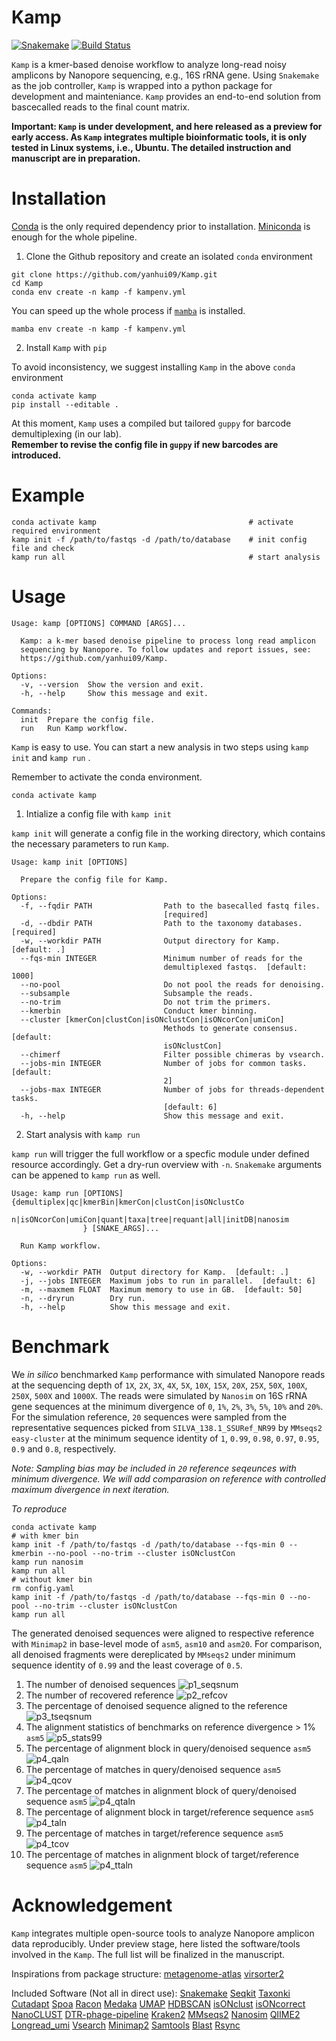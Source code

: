 # Kamp

[![Snakemake](https://img.shields.io/badge/snakemake-=7.8.5-brightgreen.svg)](https://snakemake.bitbucket.io)
[![Build Status](https://github.com/yanhui09/Kamp/actions/workflows/main.yml/badge.svg?branch=master)](https://github.com/yanhui09/Kamp/actions?query=branch%3Amaster+workflow%3ACI)

`Kamp` is a kmer-based denoise workflow to analyze long-read noisy amplicons by Nanopore sequencing, e.g., 16S rRNA gene.
Using `Snakemake` as the job controller, `Kamp` is wrapped into a python package for development and mainteniance.
`Kamp` provides an end-to-end solution from bascecalled reads to the final count matrix.

**Important: `Kamp` is under development, and here released as a preview for early access. 
As `Kamp` integrates multiple bioinformatic tools, it is only tested in Linux systems, i.e., Ubuntu.
The detailed instruction and manuscript are in preparation.**

# Installation
[Conda](https://docs.conda.io/projects/conda/en/latest/user-guide/install/index.html) is the only required dependency prior to installation.
[Miniconda](https://docs.conda.io/en/latest/miniconda.html) is enough for the whole pipeline. 

1. Clone the Github repository and create an isolated `conda` environment
```
git clone https://github.com/yanhui09/Kamp.git
cd Kamp
conda env create -n kamp -f kampenv.yml 
```
You can speed up the whole process if [`mamba`](https://github.com/mamba-org/mamba) is installed.
```
mamba env create -n kamp -f kampenv.yml 
```
2. Install `Kamp` with `pip`
      
To avoid inconsistency, we suggest installing `Kamp` in the above `conda` environment
```
conda activate kamp
pip install --editable .
```

At this moment, `Kamp` uses a compiled but tailored `guppy` for barcode demultiplexing (in our lab).<br>
**Remember to revise the config file in `guppy` if new barcodes are introduced.**

# Example
```
conda activate kamp                                  # activate required environment 
kamp init -f /path/to/fastqs -d /path/to/database    # init config file and check
kamp run all                                         # start analysis
```

# Usage

```
Usage: kamp [OPTIONS] COMMAND [ARGS]...

  Kamp: a k-mer based denoise pipeline to process long read amplicon
  sequencing by Nanopore. To follow updates and report issues, see:
  https://github.com/yanhui09/Kamp.

Options:
  -v, --version  Show the version and exit.
  -h, --help     Show this message and exit.

Commands:
  init  Prepare the config file.
  run   Run Kamp workflow.
```

`Kamp` is easy to use. You can start a new analysis in two steps using `kamp init` and `kamp run` . 

Remember to activate the conda environment.
```
conda activate kamp
```

1. Intialize a config file with `kamp init`

`kamp init` will generate a config file in the working directory, which contains the necessary parameters to run `Kamp`.

```
Usage: kamp init [OPTIONS]

  Prepare the config file for Kamp.

Options:
  -f, --fqdir PATH                Path to the basecalled fastq files.
                                  [required]
  -d, --dbdir PATH                Path to the taxonomy databases.  [required]
  -w, --workdir PATH              Output directory for Kamp.  [default: .]
  --fqs-min INTEGER               Minimum number of reads for the
                                  demultiplexed fastqs.  [default: 1000]
  --no-pool                       Do not pool the reads for denoising.
  --subsample                     Subsample the reads.
  --no-trim                       Do not trim the primers.
  --kmerbin                       Conduct kmer binning.
  --cluster [kmerCon|clustCon|isONclustCon|isONcorCon|umiCon]
                                  Methods to generate consensus.  [default:
                                  isONclustCon]
  --chimerf                       Filter possible chimeras by vsearch.
  --jobs-min INTEGER              Number of jobs for common tasks.  [default:
                                  2]
  --jobs-max INTEGER              Number of jobs for threads-dependent tasks.
                                  [default: 6]
  -h, --help                      Show this message and exit.
```

2. Start analysis with `kamp run`

`kamp run` will trigger the full workflow or a specfic module under defined resource accordingly.
Get a dry-run overview with `-n`. `Snakemake` arguments can be appened to `kamp run` as well.

```
Usage: kamp run [OPTIONS] {demultiplex|qc|kmerBin|kmerCon|clustCon|isONclustCo
                n|isONcorCon|umiCon|quant|taxa|tree|requant|all|initDB|nanosim
                } [SNAKE_ARGS]...

  Run Kamp workflow.

Options:
  -w, --workdir PATH  Output directory for Kamp.  [default: .]
  -j, --jobs INTEGER  Maximum jobs to run in parallel.  [default: 6]
  -m, --maxmem FLOAT  Maximum memory to use in GB.  [default: 50]
  -n, --dryrun        Dry run.
  -h, --help          Show this message and exit.
```

# Benchmark

We *in silico* benchmarked `Kamp` performance with simulated Nanopore reads at the sequencing depth 
of `1X`, `2X`, `3X`, `4X`, `5X`, `10X`, `15X`, `20X`, `25X`, `50X`, `100X`, `250X`, `500X` and `1000X`. The reads 
were simulated by `Nanosim` on 16S rRNA gene sequences at the minimum divergence of `0`, `1%`, `2%`, 
`3%`, `5%`, `10%` and `20%`. For the simulation reference, `20` sequences were sampled from the representative 
sequences picked from `SILVA_138.1_SSURef_NR99` by `MMseqs2 easy-cluster` at the minimum sequence identity
 of `1`, `0.99`, `0.98`, `0.97`, `0.95`, `0.9` and `0.8`, respectively.

*Note: Sampling bias may be included in `20` reference seqeunces with minimum divergence. We will add comparasion 
on reference with controlled maximum divergence in next iteration.* 

*To reproduce*
```
conda activate kamp
# with kmer bin 
kamp init -f /path/to/fastqs -d /path/to/database --fqs-min 0 --kmerbin --no-pool --no-trim --cluster isONclustCon
kamp run nanosim
kamp run all
# without kmer bin
rm config.yaml
kamp init -f /path/to/fastqs -d /path/to/database --fqs-min 0 --no-pool --no-trim --cluster isONclustCon
kamp run all
```

The generated denoised sequences were aligned to respective reference with `Minimap2` in base-level mode 
of `asm5`, `asm10` and `asm20`. For comparison, all denoised fragments were dereplicated by `MMseqs2` under
minimum sequence identity of `0.99` and the least coverage of `0.5`. 

1. The number of denoised sequences
   ![p1_seqsnum](docs/images/benchmark/p1_seqsnum.png)
2. The number of recovered reference
   ![p2_refcov](docs/images/benchmark/p2_refcov.png)
3. The percentage of denoised sequence aligned to the reference
   ![p3_tseqsnum](docs/images/benchmark/p3_tseqsnum.png)
4. The alignment statistics of benchmarks on reference divergence > 1% `asm5`
   ![p5_stats99](docs/images/benchmark/p5_stats99.png)
5. The percentage of alignment block in query/denoised sequence `asm5`
   ![p4_qaln](docs/images/benchmark/p4_qaln.png)
6. The percentage of matches in query/denoised sequence `asm5`
   ![p4_qcov](docs/images/benchmark/p4_qcov.png)
7. The percentage of matches in alignment block of query/denoised sequence `asm5`
   ![p4_qtaln](docs/images/benchmark/p4_qtaln.png)
8. The percentage of alignment block in target/reference sequence `asm5`
   ![p4_taln](docs/images/benchmark/p4_taln.png)
9. The percentage of matches in target/reference sequence `asm5`
   ![p4_tcov](docs/images/benchmark/p4_tcov.png)
10. The percentage of matches in alignment block of target/reference sequence `asm5`
    ![p4_ttaln](docs/images/benchmark/p4_ttaln.png)

# Acknowledgement

`Kamp` integrates multiple open-source tools to analyze Nanopore amplicon data reproducibly. 
Under preview stage, here listed the software/tools involved in the `Kamp`. The full list will 
be finalized in the manuscript. 

Inspirations from package structure:
[metagenome-atlas](https://github.com/metagenome-atlas/atlas)
[virsorter2](https://github.com/jiarong/VirSorter2)

Included Software (Not all in direct use):
[Snakemake](https://github.com/snakemake/snakemake)
[Seqkit](https://github.com/shenwei356/seqkit)
[Taxonki](https://github.com/shenwei356/taxonkit)
[Cutadapt](https://github.com/marcelm/cutadapt)
[Spoa](https://github.com/rvaser/spoa)
[Racon](https://github.com/isovic/racon)
[Medaka](https://github.com/nanoporetech/medaka)
[UMAP](https://github.com/lmcinnes/umap)
[HDBSCAN](https://github.com/scikit-learn-contrib/hdbscan)
[isONclust](https://github.com/ksahlin/isONclust)
[isONcorrect](https://github.com/ksahlin/isONcorrect)
[NanoCLUST](https://github.com/genomicsITER/NanoCLUST)
[DTR-phage-pipeline](https://github.com/nanoporetech/DTR-phage-pipeline)
[Kraken2](https://github.com/DerrickWood/kraken2)
[MMseqs2](https://github.com/soedinglab/MMseqs2)
[Nanosim](https://github.com/soedinglab/MMseqs2)
[QIIME2](https://qiime2.org/)
[Longread_umi](https://github.com/SorenKarst/longread_umi)
[Vsearch](https://github.com/torognes/vsearch)
[Minimap2](https://github.com/lh3/minimap2)
[Samtools](https://github.com/samtools/samtools)
[Blast](https://blast.ncbi.nlm.nih.gov/Blast.cgi?PAGE_TYPE=BlastDocs)
[Rsync](https://github.com/WayneD/rsync)
